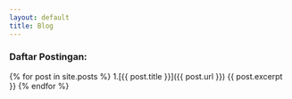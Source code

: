 ```yaml
---
layout: default
title: Blog
---
```

### Daftar Postingan:

{% for post in site.posts %}
1.[{{ post.title }}]({{ post.url }})
{{ post.excerpt }}
{% endfor %}
